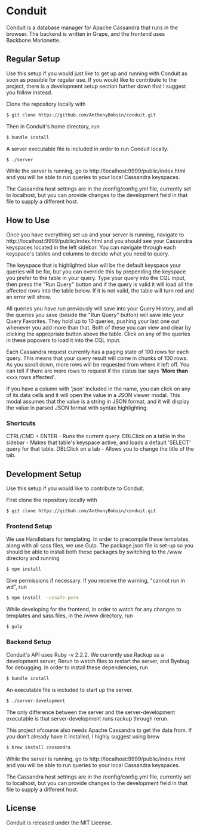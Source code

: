 # Conduit

Conduit is a database manager for Apache Cassandra that runs in the browser. The backend is written in Grape, and the frontend uses Backbone.Marionette.

## Regular Setup

Use this setup if you would just like to get up and running with Conduit as soon as possible for regular use. If you would like to contribute to the project, there is a development setup section further down that I suggest you follow instead.

Clone the repository locally with

```sh
$ git clone https://github.com/AnthonyBobsin/conduit.git
```

Then in Conduit's home directory, run

```sh
$ bundle install
```

A server executable file is included in order to run Conduit locally.

```sh
$ ./server
```

While the server is running, go to http://localhost:9999/public/index.html and you will be able to run queries to your local Cassandra keyspaces.

The Cassandra host settings are in the /config/config.yml file, currently set to localhost, but you can provide changes to the development field in that file to supply a different host.

## How to Use

Once you have everything set up and your server is running, navigate to http://localhost:9999/public/index.html and you should see your Cassandra keyspaces located in the left sidebar. You can navigate through each keyspace's tables and columns to decide what you need to query.

The keyspace that is highlighted blue will be the default keyspace your queries will be for, but you can override this by prepending the keyspace you prefer to the table in your query. Type your query into the CQL input, then press the "Run Query" button and if the query is valid it will load all the affected rows into the table below. If it is not valid, the table will turn red and an error will show.

All queries you have run previously will save into your Query History, and all the queries you save (beside the "Run Query" button) will save into your Query Favorites. They hold up to 10 queries, pushing your last one out whenever you add more than that. Both of these you can view and clear by clicking the appropriate button above the table. Click on any of the queries in these popovers to load it into the CQL input.

Each Cassandra request currently has a paging state of 100 rows for each query. This means that your query result will come in chunks of 100 rows. As you scroll down, more rows will be requested from where it left off. You can tell if there are more rows to request if the status bar says '**More than** xxxx rows affected'.

If you have a column with 'json' included in the name, you can click on any of its data cells and it will open the value in a JSON viewer modal. This modal assumes that the value is a string in JSON format, and it will display the value in parsed JSON format with syntax highlighting.

### Shortcuts

CTRL/CMD + ENTER - Runs the current query.
DBLClick on a table in the sidebar - Makes that table's keyspace active, and loads a default 'SELECT' query for that table.
DBLClick on a tab - Allows you to change the title of the tab.

## Development Setup

Use this setup if you would like to contribute to Conduit.

First clone the repository locally with

```sh
$ git clone https://github.com/AnthonyBobsin/conduit.git
```

### Frontend Setup

We use Handlebars for templating. In order to precompile these templates, along with all sass files, we use Gulp. The package.json file is set-up so you should be able to install both these packages by switching to the /www directory and running

```sh
$ npm install
```

Give permissions if necessary.
If you receive the warning, "cannot run in wd", run

```sh
$ npm install --unsafe-perm
```

While developing for the frontend, in order to watch for any changes to templates and sass files, in the /www directory, run

```sh
$ gulp
```

### Backend Setup

Conduit's API uses Ruby -v 2.2.2. We currently use Rackup as a development server, Rerun to watch files to restart the server, and Byebug for debugging. In order to install these dependencies, run

```sh
$ bundle install
```

An executable file is included to start up the server.

```sh
$ ./server-development
```

The only difference between the server and the server-development executable is that server-development runs rackup through rerun.

This project ofcourse also needs Apache Cassandra to get the data from. If you don't already have it installed, I highly suggest using brew

```sh
$ brew install cassandra
```

While the server is running, go to http://localhost:9999/public/index.html and you will be able to run queries to your local Cassandra keyspaces.

The Cassandra host settings are in the /config/config.yml file, currently set to localhost, but you can provide changes to the development field in that file to supply a different host.

## License

Conduit is released under the MIT License.